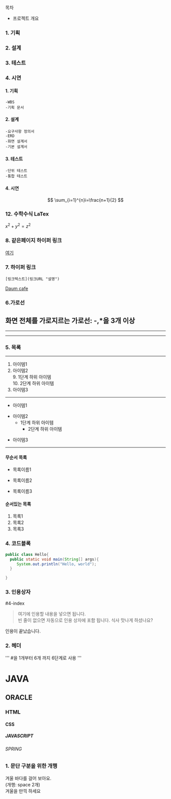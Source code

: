 목차

- 프로젝트 개요
  
### 1. 기획
### 2. 설계
### 3. 테스트
### 4. 시연

#### 1. 기획  
	-WBS  
	-기획 문서  
	
#### 2. 설계  
	-요구사항 정의서  
	-ERD  
	-화면 설계서  
	-기본 설계서  
	
#### 3. 테스트  
	-단위 테스트  
	-통합 테스트  

#### 4. 시연
   

$$
\sum_{i=1}^{n}i=\frac{n+1}{2}
$$

### 12. 수학수식 LaTex
$x^2 + y^2 = z^2$

### 8. 같은페이지 하이퍼 링크
[여기](#4-코드블록)

### 7. 하이퍼 링크
```
[링크텍스트](링크URL "설명") 
```
[Daum cafe](https://cafe.daum.net/pcwk "수업자료 cafe")

### 6.가로선
화면 전체를 가로지르는 가로선: -,*을 3개 이상
---
***
----

### 5. 목록
---
1. 아이템1
2. 아이템2  
   9. 1단계 하위 아이템  
     10. 2단계 하위 아이템
9. 아이템3
---
- 아이템1
+ 아이템2
  - 1단계 하위 아이템
    * 2단계 하위 아이템
* 아이템3
---



#### 무순서 목록
* 목록이름1
- 목록이름2
+ 목록이름3

#### 순서있는 목록
1. 목록1
1. 목록2
1. 목록3




### 4. 코드블록
```JAVA
public class Hello{
  public static void main(String[] args){
     System.out.println("Hello, world");
  }

}

```

### 3. 인용상자
#4-index
>여기에 인용할 내용을 넣으면 됩니다.  
>빈 줄이 없으면 자동으로 인용 상자에 포함 됩니다.
식사 맛나게 하셨나요?

인용이 끝났습니다.


### 2. 헤더
''' #을 1개부터 6개 까지 6단계로 사용 '''
# JAVA
## ORACLE
### HTML
#### CSS
##### JAVASCRIPT
###### SPRING




### 1. 문단 구분을 위한 개행
겨울 바다를 걸어 보아요.  
(개행: space 2개)  
겨울을 만끽 하세요

